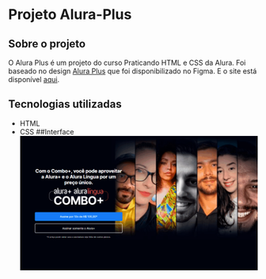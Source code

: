 # Projeto Alura-Plus
## Sobre o projeto
O Alura Plus é um projeto do curso Praticando HTML e CSS da Alura. Foi baseado no design <a href="https://www.figma.com/file/W2skZ4hch8r0bPyKd1AFrM/Alura-Plus---Layout-(Copy)?node-id=0%3A1&t=Gt0obCORYa0rgyT9-0">Alura Plus</a> que foi disponibilizado no Figma. E o site está disponível <a href="https://alura-plus-milena.netlify.app">aqui</a>.
## Tecnologias utilizadas
* HTML
* CSS
##Interface
![](img/gif-site.gif)
